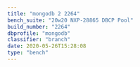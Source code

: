 ```yaml
---
title: "mongodb 2 2264"
bench_suite: "20w20 NXP-28865 DBCP Pool"
build_number: "2264"
dbprofile: "mongodb"
classifier: "branch"
date: 2020-05-26T15:28:08
type: "bench"
---
```

